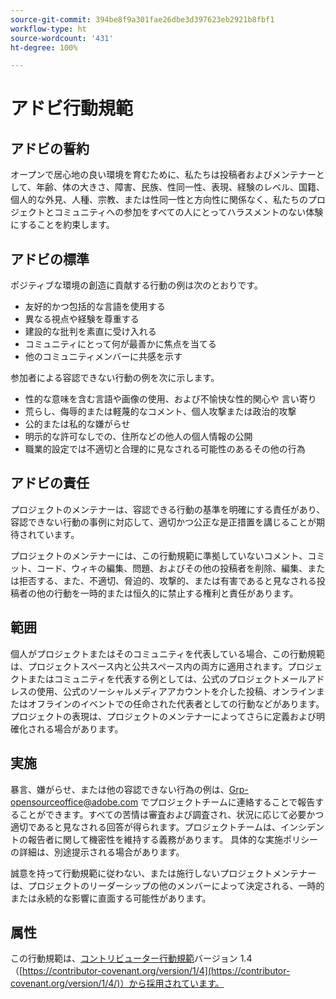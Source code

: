 ```yaml
---
source-git-commit: 394be8f9a301fae26dbe3d397623eb2921b8fbf1
workflow-type: ht
source-wordcount: '431'
ht-degree: 100%

---
```

# アドビ行動規範

## アドビの誓約

オープンで居心地の良い環境を育むために、私たちは投稿者およびメンテナーとして、年齢、体の大きさ、障害、民族、性同一性、表現、経験のレベル、国籍、個人的な外見、人種、宗教、または性同一性と方向性に関係なく、私たちのプロジェクトとコミュニティへの参加をすべての人にとってハラスメントのない体験にすることを約束します。 

## アドビの標準

ポジティブな環境の創造に貢献する行動の例は次のとおりです。

* 友好的かつ包括的な言語を使用する
* 異なる視点や経験を尊重する
* 建設的な批判を素直に受け入れる
* コミュニティにとって何が最善かに焦点を当てる
* 他のコミュニティメンバーに共感を示す

参加者による容認できない行動の例を次に示します。

* 性的な意味を含む言語や画像の使用、および不愉快な性的関心や
言い寄り
* 荒らし、侮辱的または軽蔑的なコメント、個人攻撃または政治的攻撃
* 公的または私的な嫌がらせ
* 明示的な許可なしでの、住所などの他人の個人情報の公開
* 職業的設定では不適切と合理的に見なされる可能性のあるその他の行為

## アドビの責任

プロジェクトのメンテナーは、容認できる行動の基準を明確にする責任があり、容認できない行動の事例に対応して、適切かつ公正な是正措置を講じることが期待されています。

プロジェクトのメンテナーには、この行動規範に準拠していないコメント、コミット、コード、ウィキの編集、問題、およびその他の投稿者を削除、編集、または拒否する、また、不適切、脅迫的、攻撃的、または有害であると見なされる投稿者の他の行動を一時的または恒久的に禁止する権利と責任があります。

## 範囲

個人がプロジェクトまたはそのコミュニティを代表している場合、この行動規範は、プロジェクトスペース内と公共スペース内の両方に適用されます。プロジェクトまたはコミュニティを代表する例としては、公式のプロジェクトメールアドレスの使用、公式のソーシャルメディアアカウントを介した投稿、オンラインまたはオフラインのイベントでの任命された代表者としての行動などがあります。プロジェクトの表現は、プロジェクトのメンテナーによってさらに定義および明確化される場合があります。

## 実施

暴言、嫌がらせ、または他の容認できない行為の例は、Grp-opensourceoffice@adobe.com でプロジェクトチームに連絡することで報告することができます。すべての苦情は審査および調査され、状況に応じて必要かつ適切であると見なされる回答が得られます。プロジェクトチームは、インシデントの報告者に関して機密性を維持する義務があります。
具体的な実施ポリシーの詳細は、別途提示される場合があります。

誠意を持って行動規範に従わない、または施行しないプロジェクトメンテナーは、プロジェクトのリーダーシップの他のメンバーによって決定される、一時的または永続的な影響に直面する可能性があります。

## 属性

この行動規範は、[コントリビューター行動規範](https://contributor-covenant.org)バージョン 1.4 
（[https://contributor-covenant.org/version/1/4](https://contributor-covenant.org/version/1/4/)）から採用されています。
